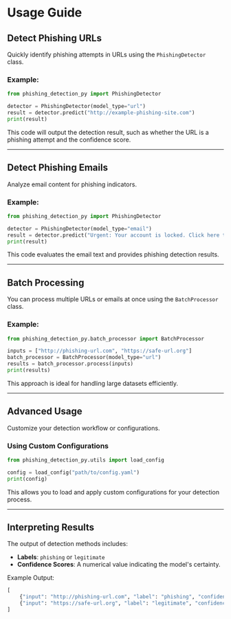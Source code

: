 # Usage Guide

## Detect Phishing URLs
Quickly identify phishing attempts in URLs using the `PhishingDetector` class.

### Example:
```python
from phishing_detection_py import PhishingDetector

detector = PhishingDetector(model_type="url")
result = detector.predict("http://example-phishing-site.com")
print(result)
```
This code will output the detection result, such as whether the URL is a phishing attempt and the confidence score.

---

## Detect Phishing Emails
Analyze email content for phishing indicators.

### Example:
```python
from phishing_detection_py import PhishingDetector

detector = PhishingDetector(model_type="email")
result = detector.predict("Urgent: Your account is locked. Click here to unlock it.")
print(result)
```
This code evaluates the email text and provides phishing detection results.

---

## Batch Processing
You can process multiple URLs or emails at once using the `BatchProcessor` class.

### Example:
```python
from phishing_detection_py.batch_processor import BatchProcessor

inputs = ["http://phishing-url.com", "https://safe-url.org"]
batch_processor = BatchProcessor(model_type="url")
results = batch_processor.process(inputs)
print(results)
```
This approach is ideal for handling large datasets efficiently.

---

## Advanced Usage
Customize your detection workflow or configurations.

### Using Custom Configurations
```python
from phishing_detection_py.utils import load_config

config = load_config("path/to/config.yaml")
print(config)
```
This allows you to load and apply custom configurations for your detection process.

---

## Interpreting Results
The output of detection methods includes:
- **Labels**: `phishing` or `legitimate`
- **Confidence Scores**: A numerical value indicating the model's certainty.

Example Output:
```python
[
    {"input": "http://phishing-url.com", "label": "phishing", "confidence": 0.98},
    {"input": "https://safe-url.org", "label": "legitimate", "confidence": 0.95}
]
